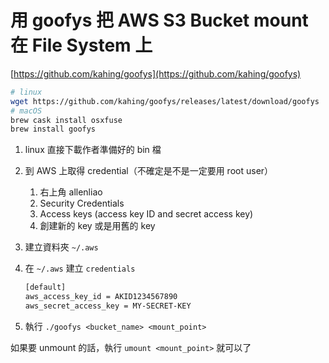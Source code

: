 # 用 goofys 把 AWS S3 Bucket mount 在 File System 上

[https://github.com/kahing/goofys](https://github.com/kahing/goofys)

```bash
# linux
wget https://github.com/kahing/goofys/releases/latest/download/goofys
# macOS
brew cask install osxfuse
brew install goofys
```

1. linux 直接下載作者準備好的 bin 檔
2. 到 AWS 上取得 credential（不確定是不是一定要用 root user）
    1. 右上角 allenliao
    2. Security Credentials
    3. Access keys (access key ID and secret access key)
    4. 創建新的 key 或是用舊的 key
3. 建立資料夾 `~/.aws`
4. 在 `~/.aws` 建立 `credentials`
    
    ```bash
    [default]
    aws_access_key_id = AKID1234567890
    aws_secret_access_key = MY-SECRET-KEY
    ```
    
5. 執行 `./goofys <bucket_name> <mount_point>`

如果要 unmount 的話，執行 `umount <mount_point>` 就可以了